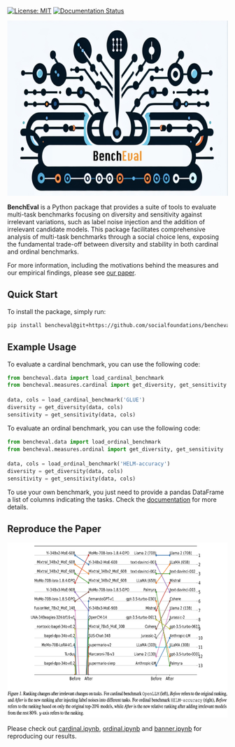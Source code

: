 [![License: MIT](https://img.shields.io/badge/License-MIT-blue.svg?color=g&style=plastic)](https://opensource.org/licenses/MIT)
[![Documentation Status](https://readthedocs.org/projects/whynot/badge/?version=latest)]()

<p align="center">
<img src="assets/logo.jpg" height="400" width="600">
</p>

**BenchEval** is a Python package that provides a suite of tools to evaluate multi-task benchmarks focusing on
diversity and sensitivity against irrelevant variations, such as label noise injection and the addition of irrelevant
candidate models. This package facilitates comprehensive analysis of multi-task benchmarks through a social choice lens,
exposing the fundamental trade-off between diversity and stability in both cardinal and ordinal benchmarks.

For more information, including the motivations behind the measures and our empirical findings, please
see [our paper]().

## Quick Start

To install the package, simply run:

```bash
pip install bencheval@git+https://github.com/socialfoundations/bencheval.git
```

## Example Usage

To evaluate a cardinal benchmark, you can use the following code:

```python
from bencheval.data import load_cardinal_benchmark
from bencheval.measures.cardinal import get_diversity, get_sensitivity

data, cols = load_cardinal_benchmark('GLUE')
diversity = get_diversity(data, cols)
sensitivity = get_sensitivity(data, cols)
```

To evaluate an ordinal benchmark, you can use the following code:

```python
from bencheval.data import load_ordinal_benchmark
from bencheval.measures.ordinal import get_diversity, get_sensitivity

data, cols = load_ordinal_benchmark('HELM-accuracy')
diversity = get_diversity(data, cols)
sensitivity = get_sensitivity(data, cols)
```

To use your own benchmark, you just need to provide a pandas DataFrame a list of columns indicating the tasks.
Check the [documentation]() for more details.

## Reproduce the Paper

<p align="center">
<img src="assets/banner.png" height="400" width="600">
</p>

Please check out [cardinal.ipynb](./cardinal.ipynb), [ordinal.ipynb](./ordinal.ipynb) and [banner.ipynb](./banner.ipynb)
for
reproducing our results.
